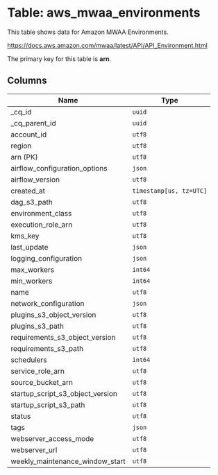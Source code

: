 # Table: aws_mwaa_environments

This table shows data for Amazon MWAA Environments.

https://docs.aws.amazon.com/mwaa/latest/API/API_Environment.html

The primary key for this table is **arn**.

## Columns

| Name          | Type          |
| ------------- | ------------- |
|_cq_id|`uuid`|
|_cq_parent_id|`uuid`|
|account_id|`utf8`|
|region|`utf8`|
|arn (PK)|`utf8`|
|airflow_configuration_options|`json`|
|airflow_version|`utf8`|
|created_at|`timestamp[us, tz=UTC]`|
|dag_s3_path|`utf8`|
|environment_class|`utf8`|
|execution_role_arn|`utf8`|
|kms_key|`utf8`|
|last_update|`json`|
|logging_configuration|`json`|
|max_workers|`int64`|
|min_workers|`int64`|
|name|`utf8`|
|network_configuration|`json`|
|plugins_s3_object_version|`utf8`|
|plugins_s3_path|`utf8`|
|requirements_s3_object_version|`utf8`|
|requirements_s3_path|`utf8`|
|schedulers|`int64`|
|service_role_arn|`utf8`|
|source_bucket_arn|`utf8`|
|startup_script_s3_object_version|`utf8`|
|startup_script_s3_path|`utf8`|
|status|`utf8`|
|tags|`json`|
|webserver_access_mode|`utf8`|
|webserver_url|`utf8`|
|weekly_maintenance_window_start|`utf8`|